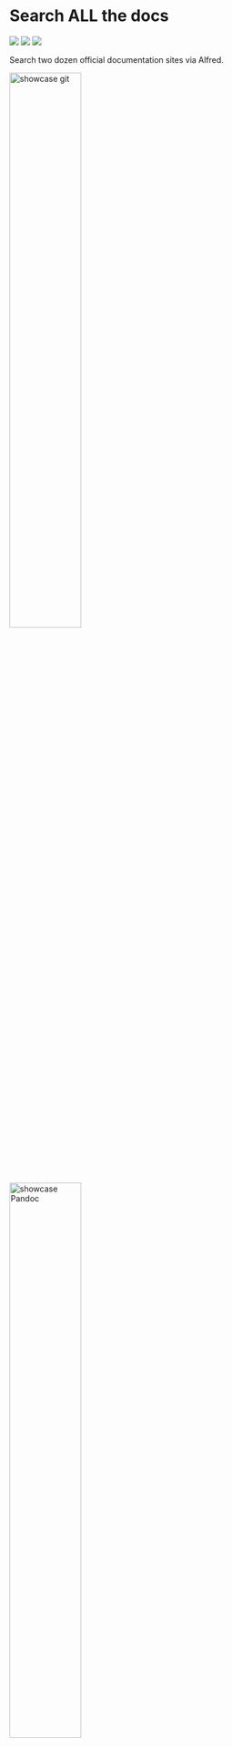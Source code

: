 <!-- LTeX: enabled=false --><!-- vale off -->
# Search ALL the docs
<!-- LTeX: enabled=true --><!-- vale on -->
![](https://img.shields.io/github/downloads/chrisgrieser/alfred-docs-searches/total?label=Total%20Downloads&style=plastic) ![](https://img.shields.io/github/v/release/chrisgrieser/alfred-docs-searches?label=Latest%20Release&style=plastic) [![](https://img.shields.io/badge/changelog-click%20here-FFE800?style=plastic)](./Changelog.md)

Search two dozen official documentation sites via Alfred.

<img src="./assets/showcase git.png" alt="showcase git" width="50%">

<img src="./assets/showcase pandoc.png" alt="showcase Pandoc" width="50%">

## Documentations Searched
- `css`: MDN
- `html`: MDN
- `js`: MDN
- `jxa`: JavaScript for Automation Cookbook
- `lua`
- `eslint`
- `rome`
- `sc`: shellcheck Wiki
- `pandoc`
- `git`: official docs & the "pro-git" book
- `py`: python official docs
- `sh`: cheat.sh
- `man`: man pages
- `hs`: Hammerspoon reference
- `sb`: sketchybar docs
- `ke`: Karabiner Elements docs
- `star`: starship prompt docs
- `ep`: espanso docs
- `wt`: WezTerm docs

## Also included
- `cc`: conventional commit keywords
- `keycode`: macOS keycodes
- `appid`: app-id of installed macOS apps
- `code`: simple code search on GitHub and Sourcegraph
- `http`: HTTP status codes
- `uri`: URI schemes available on the device

## Installation
[➡️ Download the latest release.](https://github.com/chrisgrieser/alfred-docs-searches/releases/latest)

When admitted to the Alfred Gallery, the workflow auto-updates via Alfred's workflow-update mechanism.

## Credits
<!-- vale Google.FirstPerson = NO -->
__About Me__  
In my day job, I am a sociologist studying the social mechanisms underlying the digital economy. For my PhD project, I investigate the governance of the app economy and how software ecosystems manage the tension between innovation and compatibility. If you are interested in this subject, feel free to get in touch.

__Profiles__  
- [reddit](https://www.reddit.com/user/pseudometapseudo)
- [Discord](https://discordapp.com/users/462774483044794368/)
- [Academic Website](https://chris-grieser.de/)
- [Twitter](https://twitter.com/pseudo_meta)
- [ResearchGate](https://www.researchgate.net/profile/Christopher-Grieser)
- [LinkedIn](https://www.linkedin.com/in/christopher-grieser-ba693b17a/)

__Buy Me a Coffee__  
<br>
<a href='https://ko-fi.com/Y8Y86SQ91' target='_blank'><img height='36' style='border:0px;height:36px;' src='https://cdn.ko-fi.com/cdn/kofi1.png?v=3' border='0' alt='Buy Me a Coffee at ko-fi.com' /></a>
